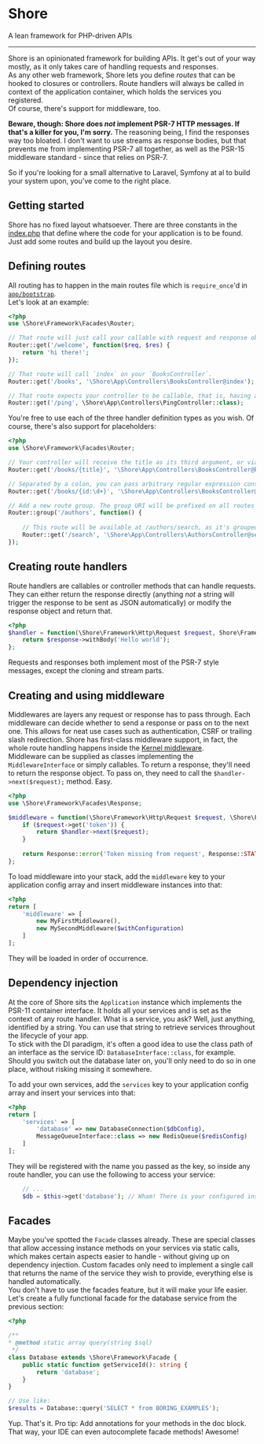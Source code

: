 # Shore
A lean framework for PHP-driven APIs

--------

Shore is an opinionated framework for building APIs. It get's out of your way mostly, as it only takes care of handling 
requests and responses.  
As any other web framework, Shore lets you define _routes_ that can be hooked to closures or controllers. Route handlers
will always be called in context of the application container, which holds the services you registered.  
Of course, there's support for middleware, too. 

**Beware, though: Shore does _not_ implement PSR-7 HTTP messages. If that's a killer for you, I'm sorry.** The 
reasoning being, I find the responses way too bloated. I don't want to use streams as response bodies, but that prevents
me from implementing PSR-7 all together, as well as the PSR-15 middleware standard - since that relies on PSR-7.

So if you're looking for a small alternative to Laravel, Symfony at al to build your system upon, you've come to the 
right place.

## Getting started
Shore has no fixed layout whatsoever. There are three constants in the [index.php](./public/index.php) that define where
the code for your application is to be found. Just add some routes and build up the layout you desire.

## Defining routes
All routing has to happen in the main routes file which is `require_once`'d in [`app/bootstrap`](./app/bootstrap.php).  
Let's look at an example:  

```php
<?php
use \Shore\Framework\Facades\Router;

// That route will just call your callable with request and response objects.
Router::get('/welcome', function($req, $res) {
    return 'hi there!';
});

// That route will call `index` on your `BooksController`.
Router::get('/books', '\Shore\App\Controllers\BooksController@index');

// That route expects your controller to be callable, that is, having an `__invoke` method.
Router::get('/ping', \Shore\App\Controllers\PingController::class);
```

You're free to use each of the three handler definition types as you wish. Of course, there's also support for 
placeholders:

```php
<?php
use \Shore\Framework\Facades\Router;

// Your controller will receive the title as its third argument, or via $request->get('title')
Router::get('/books/{title}', '\Shore\App\Controllers\BooksController@byTitle');

// Separated by a colon, you can pass arbitrary regular expression constraints for your placeholders
Router::get('/books/{id:\d+}', '\Shore\App\Controllers\BooksController@byId');

// Add a new route group. The group URI will be prefixed on all routes within the callback. Infinitely nestable!
Router::group('/authors', function() {
    
    // This route will be available at /authors/search, as it's grouped
    Router::get('/search', '\Shore\App\Controllers\AuthorsController@search');
});
```

## Creating route handlers
Route handlers are callables or controller methods that can handle requests. They can either return the response 
directly (anything _not_ a string will trigger the response to be sent as JSON automatically) or modify the response 
object and return that.

```php
<?php
$handler = function(\Shore\Framework\Http\Request $request, Shore\Framework\Http\Response $response) {
    return $response->withBody('Hello world');
};
```

Requests and responses both implement most of the PSR-7 style messages, except the cloning and stream parts.

## Creating and using middleware
Middlewares are layers any request or response has to pass through. Each middleware can decide whether to send a 
response or pass on to the next one. This allows for neat use cases such as authentication, CSRF or trailing slash 
redirection. Shore has first-class middleware support, in fact, the whole route handling happens inside the 
[Kernel middleware](./lib/Http/Kernel.php).  
Middleware can be supplied as classes implementing the `MiddlewareInterface` or simply callables. To return a response,
they'll need to return the response object. To pass on, they need to call the `$handler->next($request);` method. Easy.

```php
<?php
use \Shore\Framework\Facades\Response;

$middleware = function(\Shore\Framework\Http\Request $request, \Shore\Framework\RequestHandlerInterface $handler) {
    if ($request->get('token')) {
        return $handler->next($request);
    }
    
    return Response::error('Token missing from request', Response::STATUS_UNAUTHORIZED);
};
```

To load middleware into your stack, add the `middleware` key to your application config array and insert middleware 
instances into that:

```php
<?php
return [
    'middleware' => [
        new MyFirstMiddleware(),
        new MySecondMiddleware($withConfiguration)
    ]
];
```

They will be loaded in order of occurrence.

## Dependency injection
At the core of Shore sits the `Application` instance which implements the PSR-11 container interface. It holds all your
services and is set as the context of any route handler. What is a service, you ask? Well, just anything, identified by
a string. You can use that string to retrieve services throughout the lifecycle of your app.  
To stick with the DI paradigm, it's often a good idea to use the class path of an interface as the service ID: 
`DatabaseInterface::class`, for example. Should you switch out the database later on, you'll only need to do so in one 
place, without risking missing it somewhere.

To add your own services, add the `services` key to your application config array and insert your services into that:

```php
<?php
return [
    'services' => [
        'database' => new DatabaseConnection($dbConfig),
        MessageQueueInterface::class => new RedisQueue($redisConfig)
    ]
];
```

They will be registered with the name you passed as the key, so inside any route handler, you can use the following to 
access your service:

```php
    // ...
    $db = $this->get('database'); // Wham! There is your configured instance.
```

## Facades
Maybe you've spotted the `Facade` classes already. These are special classes that allow accessing instance methods on 
your services via static calls, which makes certain aspects easier to handle - without giving up on dependency 
injection. Custom facades only need to implement a single call that returns the name of the service they wish to 
provide, everything else is handled automatically.  
You don't have to use the facades feature, but it will make your life easier. Let's create a fully functional facade for
the database service from the previous section:

```php
<?php

/**
* @method static array query(string $sql)
 */
class Database extends \Shore\Framework\Facade {
    public static function getServiceId(): string {
        return 'database';
    }
}

// Use like:
$results = Database::query('SELECT * from BORING_EXAMPLES');
```

Yup. That's it. Pro tip: Add annotations for your methods in the doc block. That way, your IDE can even autocomplete 
facade methods! Awesome!
